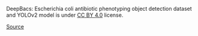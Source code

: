 DeepBacs: Escherichia coli antibiotic phenotyping object detection dataset and YOLOv2 model is under [CC BY 4.0](https://creativecommons.org/licenses/by/4.0/legalcode) license.

[Source](https://zenodo.org/record/5551057#.YlFcXn9Bzmg)